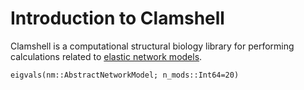 # Introduction to Clamshell 

Clamshell is a computational structural biology library for performing calculations related to [elastic network models](https://pre.csb.pitt.edu/Faculty/bahar/publications/07-Lezon-Networks%20book%20chapter.pdf). 

```@docs
eigvals(nm::AbstractNetworkModel; n_mods::Int64=20)
```